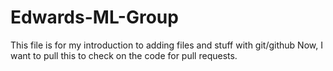 # Edwards-ML-Group
This file is for my introduction to adding files and stuff with git/github
Now, I want to pull this to check on the code for pull requests.
